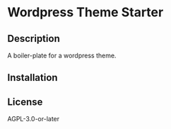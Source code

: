 # Wordpress Theme Starter

## Description

A boiler-plate for a wordpress theme.

## Installation

## License

AGPL-3.0-or-later
